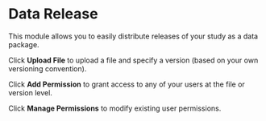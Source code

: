 # Data Release

This module allows you to easily distribute releases of your study as a data package. 

Click **Upload File** to upload a file and specify a version (based on your own versioning convention). 

Click **Add Permission** to grant access to any of your users at the file or version level. 

Click **Manage Permissions** to modify existing user permissions.
